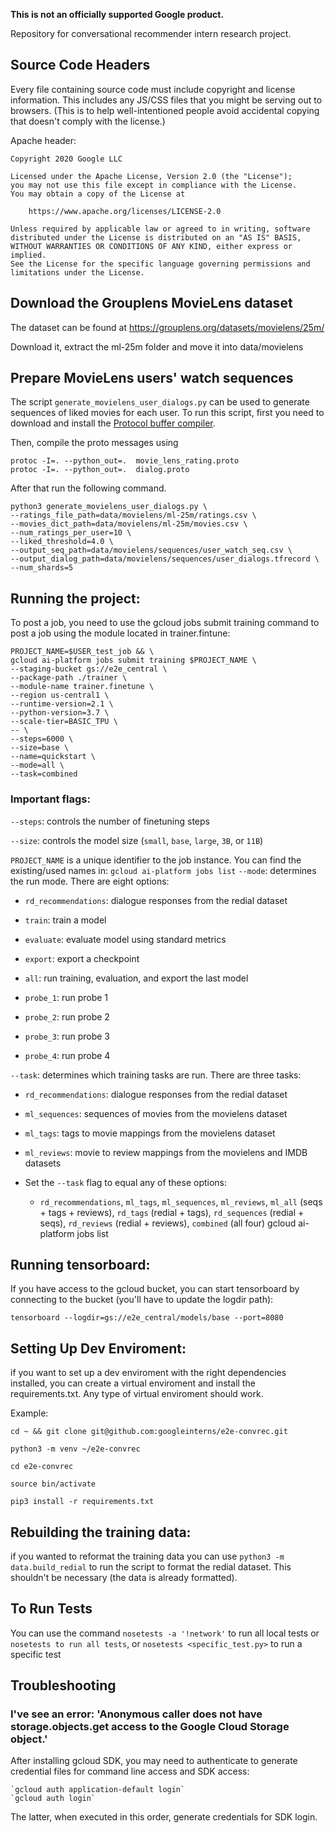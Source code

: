 **This is not an officially supported Google product.**

Repository for conversational recommender intern research project.

## Source Code Headers

Every file containing source code must include copyright and license
information. This includes any JS/CSS files that you might be serving out to
browsers. (This is to help well-intentioned people avoid accidental copying that
doesn't comply with the license.)

Apache header:

    Copyright 2020 Google LLC

    Licensed under the Apache License, Version 2.0 (the "License");
    you may not use this file except in compliance with the License.
    You may obtain a copy of the License at

        https://www.apache.org/licenses/LICENSE-2.0

    Unless required by applicable law or agreed to in writing, software
    distributed under the License is distributed on an "AS IS" BASIS,
    WITHOUT WARRANTIES OR CONDITIONS OF ANY KIND, either express or implied.
    See the License for the specific language governing permissions and
    limitations under the License.

## Download the Grouplens MovieLens dataset

The dataset can be found at https://grouplens.org/datasets/movielens/25m/

Download it, extract the ml-25m folder and move it into data/movielens

## Prepare MovieLens users' watch sequences

The script `generate_movielens_user_dialogs.py` can be used to generate sequences of liked movies for each user. To run this script, first you need to download and install the [Protocol buffer compiler](https://developers.google.com/protocol-buffers/docs/downloads). 

Then, compile the proto messages using
```
protoc -I=. --python_out=.  movie_lens_rating.proto 
protoc -I=. --python_out=.  dialog.proto 
```

After that run the following command.
```
python3 generate_movielens_user_dialogs.py \
--ratings_file_path=data/movielens/ml-25m/ratings.csv \
--movies_dict_path=data/movielens/ml-25m/movies.csv \
--num_ratings_per_user=10 \
--liked_threshold=4.0 \
--output_seq_path=data/movielens/sequences/user_watch_seq.csv \
--output_dialog_path=data/movielens/sequences/user_dialogs.tfrecord \
--num_shards=5
```


## Running the project:

To post a job, you need to use the gcloud jobs submit training command to post a job using the
module located in trainer.fintune:

    PROJECT_NAME=$USER_test_job && \
    gcloud ai-platform jobs submit training $PROJECT_NAME \
    --staging-bucket gs://e2e_central \
    --package-path ./trainer \
    --module-name trainer.finetune \
    --region us-central1 \
    --runtime-version=2.1 \
    --python-version=3.7 \
    --scale-tier=BASIC_TPU \
    -- \
    --steps=6000 \
    --size=base \
    --name=quickstart \
    --mode=all \
    --task=combined

### Important flags:

`--steps`: controls the number of finetuning steps

`--size`: controls the model size (`small`, `base`, `large`, `3B`, or `11B`)

`PROJECT_NAME` is a unique identifier to the job instance. You can find the existing/used names in:
 `gcloud ai-platform jobs list`
 `--mode`: determines the run mode. There are eight options:
 + `rd_recommendations`: dialogue responses from the redial dataset

+ `train`: train a model

+ `evaluate`: evaluate model using standard metrics

+ `export`: export a checkpoint

+ `all`: run training, evaluation, and export the last model

+ `probe_1`: run probe 1

+ `probe_2`: run probe 2

+ `probe_3`: run probe 3

+ `probe_4`: run probe 4

`--task`: determines which training tasks are run. There are three tasks:

+ `rd_recommendations`: dialogue responses from the redial dataset

+ `ml_sequences`: sequences of movies from the movielens dataset

+ `ml_tags`: tags to movie mappings from the movielens dataset

+ `ml_reviews`: movie to review mappings from the movielens and IMDB datasets

+ Set the `--task` flag to equal any of these options:

  + `rd_recommendations`, `ml_tags`, `ml_sequences`, `ml_reviews`, `ml_all` (seqs + tags + reviews), `rd_tags` (redial + tags), `rd_sequences` (redial + seqs), `rd_reviews` (redial + reviews), `combined` (all four)
    gcloud ai-platform jobs list


## Running tensorboard:

If you have access to the gcloud bucket, you can start tensorboard by connecting to the bucket (you'll have to update the logdir path):

`tensorboard --logdir=gs://e2e_central/models/base --port=8080`

## Setting Up Dev Enviroment:

if you want to set up a dev enviroment with the right dependencies installed, you can create a virtual enviroment and install the requirements.txt. Any type of virtual enviroment should work.

Example:

`cd ~ && git clone git@github.com:googleinterns/e2e-convrec.git`

`python3 -m venv ~/e2e-convrec`

`cd e2e-convrec`

`source bin/activate`

`pip3 install -r requirements.txt`


## Rebuilding the training data:

if you wanted to reformat the training data you can use `python3 -m data.build_redial` to run the script to format the redial dataset. This shouldn't be necessary (the data is already formatted).

## To Run Tests

You can use the command `nosetests -a '!network'` to run all local tests or `nosetests to run all tests`, or `nosetests <specific_test.py>` to run a specific test

## Troubleshooting

### I've see an error: 'Anonymous caller does not have storage.objects.get access to the Google Cloud Storage object.'

After installing gcloud SDK, you may need to authenticate to generate credential files for command line access and SDK access:

    `gcloud auth application-default login`
    `gcloud auth login`

The latter, when executed in this order, generate credentials for SDK login.